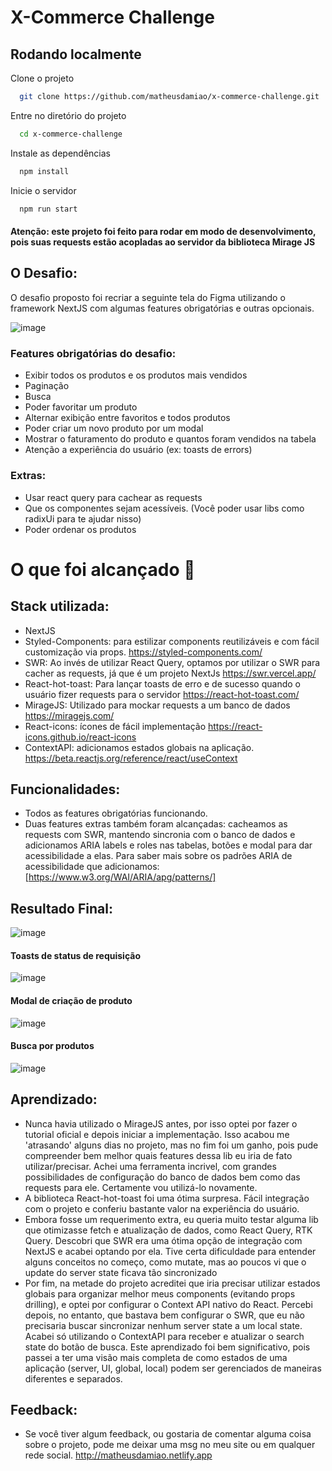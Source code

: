 # X-Commerce Challenge

## Rodando localmente

Clone o projeto

```bash
  git clone https://github.com/matheusdamiao/x-commerce-challenge.git
```

Entre no diretório do projeto

```bash
  cd x-commerce-challenge
```

Instale as dependências

```bash
  npm install
```

Inicie o servidor

```bash
  npm run start
```

#### Atenção: este projeto foi feito para rodar em modo de desenvolvimento, pois suas requests estão acopladas ao servidor da biblioteca Mirage JS ####



## O Desafio:

O desafio proposto foi recriar a seguinte tela do Figma utilizando o framework NextJS com algumas features obrigatórias e outras opcionais.

![image](https://user-images.githubusercontent.com/84056783/215238206-5394dd9a-6de0-4cc3-8f64-3afca7089e39.png)

### Features obrigatórias do desafio:
- Exibir todos os produtos e os produtos mais vendidos
- Paginação
- Busca 
- Poder favoritar um produto
- Alternar exibição entre favoritos e todos produtos
- Poder criar um novo produto por um modal
- Mostrar o faturamento do produto e quantos foram vendidos na 
tabela
- Atenção a experiência do usuário (ex: toasts de errors)

### Extras:
- Usar react query para cachear as requests
- Que os componentes sejam acessíveis. (Você poder usar libs como 
radixUi para te ajudar nisso)
 - Poder ordenar os produtos
 
# O que foi alcançado 🚀  
 
## Stack utilizada: 
- NextJS 
- Styled-Components: para estilizar components reutilizáveis e com fácil customização via props. https://styled-components.com/
- SWR: Ao invés de utilizar React Query, optamos por utilizar o SWR para cacher as requests, já que é um projeto NextJs https://swr.vercel.app/
- React-hot-toast: Para lançar toasts de erro e de sucesso quando o usuário fizer requests para o servidor https://react-hot-toast.com/
- MirageJS: Utilizado para mockar requests a um banco de dados https://miragejs.com/
- React-icons: ícones de fácil implementação https://react-icons.github.io/react-icons
- ContextAPI: adicionamos estados globais na aplicação.  https://beta.reactjs.org/reference/react/useContext

 
## Funcionalidades:
 
 - Todos as features obrigatórias funcionando.
 - Duas features extras também foram alcançadas: cacheamos as requests com SWR, mantendo sincronia com o banco de dados e 
    adicionamos ARIA labels e roles nas tabelas, botões e modal para dar acessibilidade a elas.
    Para saber mais sobre os padrões ARIA de acessibilidade que adicionamos: [https://www.w3.org/WAI/ARIA/apg/patterns/]

 
 ## Resultado Final:
 
 ![image](https://user-images.githubusercontent.com/84056783/215238369-b023daa7-7c37-4b1d-9122-b19fcb522723.png)
 
 #### Toasts de status de requisição
 ![image](https://user-images.githubusercontent.com/84056783/215239253-8e461795-f9af-4823-aa74-2cca7ddb0b1c.png)

#### Modal de criação de produto
![image](https://user-images.githubusercontent.com/84056783/215239372-431d5edd-4ae0-4618-b031-e0214431bafe.png)

#### Busca por produtos
![image](https://user-images.githubusercontent.com/84056783/215239403-41b54377-2a25-482a-af77-bc9bd708e443.png)


## Aprendizado: 

- Nunca havia utilizado o MirageJS antes, por isso optei por fazer o tutorial oficial e depois iniciar a implementação. Isso acabou me 'atrasando' alguns dias no projeto,
mas no fim foi um ganho, pois pude compreender bem melhor quais features dessa lib eu iria de fato utilizar/precisar. Achei uma ferramenta incrivel, com grandes possibilidades de configuração do banco de dados bem como das requests para ele.
Certamente vou utilizá-lo novamente.
- A biblioteca React-hot-toast foi uma ótima surpresa. Fácil integração com o projeto e conferiu bastante valor na experiência do usuário. 
- Embora fosse um requerimento extra, eu queria muito testar alguma lib que otimizasse fetch e atualização de dados, como React Query, RTK Query. 
Descobri que SWR era uma ótima opção de integração com NextJS e acabei optando por ela. Tive certa dificuldade para entender alguns conceitos no começo, como mutate,
mas ao poucos vi que o update do server state ficava tão sincronizado
- Por fim, na metade do projeto acreditei que iria precisar utilizar estados globais para organizar melhor meus components (evitando props drilling), e optei por configurar
o Context API nativo do React. Percebi depois, no entanto, que bastava bem configurar o SWR, que eu não precisaria buscar sincronizar nenhum server state a um local state.
Acabei só utilizando o ContextAPI para receber e atualizar o search state do botão de busca. Este aprendizado foi bem significativo, pois passei a ter uma visão mais completa
de como estados de uma aplicação (server, UI, global, local) podem ser gerenciados de maneiras diferentes e separados.


## Feedback:

- Se você tiver algum feedback, ou gostaria de comentar alguma coisa sobre o projeto, pode me deixar uma msg no meu site ou em qualquer rede social.
 http://matheusdamiao.netlify.app 
